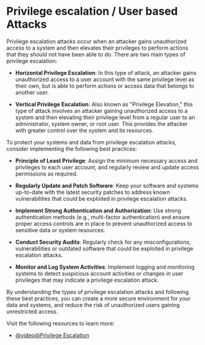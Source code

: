 # Privilege escalation / User based Attacks

Privilege escalation attacks occur when an attacker gains unauthorized access to a system and then elevates their privileges to perform actions that they should not have been able to do. There are two main types of privilege escalation:

- **Horizontal Privilege Escalation**: In this type of attack, an attacker gains unauthorized access to a user account with the same privilege level as their own, but is able to perform actions or access data that belongs to another user.

- **Vertical Privilege Escalation**: Also known as "Privilege Elevation," this type of attack involves an attacker gaining unauthorized access to a system and then elevating their privilege level from a regular user to an administrator, system owner, or root user. This provides the attacker with greater control over the system and its resources.

To protect your systems and data from privilege escalation attacks, consider implementing the following best practices:

- **Principle of Least Privilege**: Assign the minimum necessary access and privileges to each user account, and regularly review and update access permissions as required.

- **Regularly Update and Patch Software**: Keep your software and systems up-to-date with the latest security patches to address known vulnerabilities that could be exploited in privilege escalation attacks.

- **Implement Strong Authentication and Authorization**: Use strong authentication methods (e.g., multi-factor authentication) and ensure proper access controls are in place to prevent unauthorized access to sensitive data or system resources.

- **Conduct Security Audits**: Regularly check for any misconfigurations, vulnerabilities or outdated software that could be exploited in privilege escalation attacks.

- **Monitor and Log System Activities**: Implement logging and monitoring systems to detect suspicious account activities or changes in user privileges that may indicate a privilege escalation attack.

By understanding the types of privilege escalation attacks and following these best practices, you can create a more secure environment for your data and systems, and reduce the risk of unauthorized users gaining unrestricted access.

Visit the following resources to learn more:

- [@video@Privilege Escalation](https://www.youtube.com/watch?v=ksjU3Iu195Q)
